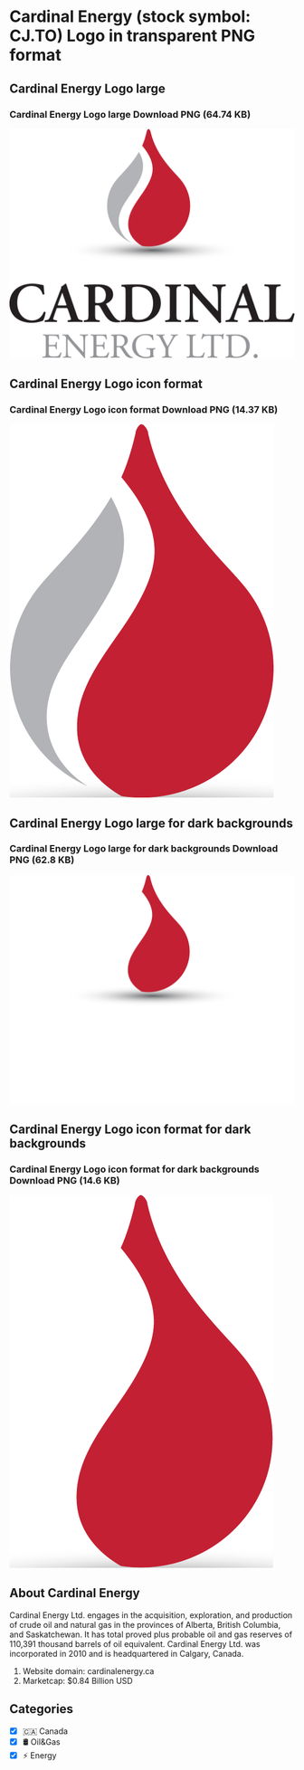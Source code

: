 # Cardinal Energy (stock symbol: CJ.TO) Logo in transparent PNG format

## Cardinal Energy Logo large

### Cardinal Energy Logo large Download PNG (64.74 KB)

![Cardinal Energy Logo large Download PNG (64.74 KB)](/img/orig/CJ.TO_BIG-bac0bb21.png)

## Cardinal Energy Logo icon format

### Cardinal Energy Logo icon format Download PNG (14.37 KB)

![Cardinal Energy Logo icon format Download PNG (14.37 KB)](/img/orig/CJ.TO-d1a567fd.png)

## Cardinal Energy Logo large for dark backgrounds

### Cardinal Energy Logo large for dark backgrounds Download PNG (62.8 KB)

![Cardinal Energy Logo large for dark backgrounds Download PNG (62.8 KB)](/img/orig/CJ.TO_BIG.D-fe19dee1.png)

## Cardinal Energy Logo icon format for dark backgrounds

### Cardinal Energy Logo icon format for dark backgrounds Download PNG (14.6 KB)

![Cardinal Energy Logo icon format for dark backgrounds Download PNG (14.6 KB)](/img/orig/CJ.TO.D-80e2f272.png)

## About Cardinal Energy

Cardinal Energy Ltd. engages in the acquisition, exploration, and production of crude oil and natural gas in the provinces of Alberta, British Columbia, and Saskatchewan. It has total proved plus probable oil and gas reserves of 110,391 thousand barrels of oil equivalent. Cardinal Energy Ltd. was incorporated in 2010 and is headquartered in Calgary, Canada.

1. Website domain: cardinalenergy.ca
2. Marketcap: $0.84 Billion USD


## Categories
- [x] 🇨🇦 Canada
- [x] 🛢 Oil&Gas
- [x] ⚡ Energy
